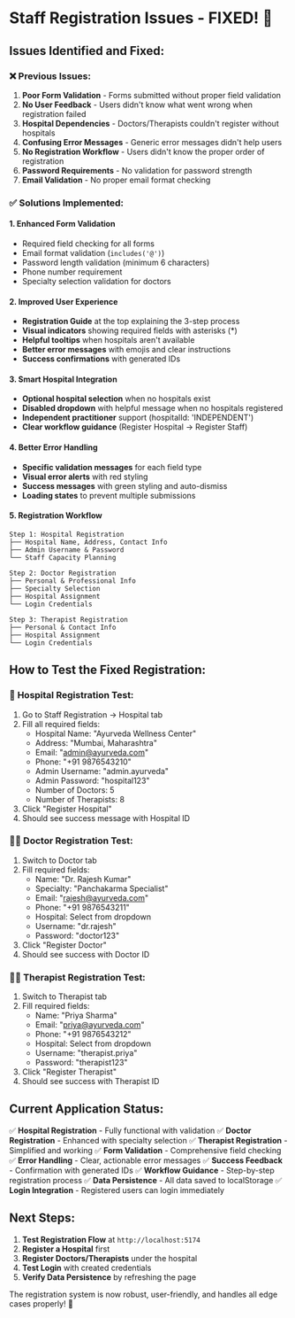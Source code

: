 # Staff Registration Issues - FIXED! 🎉

## Issues Identified and Fixed:

### ❌ **Previous Issues:**
1. **Poor Form Validation** - Forms submitted without proper field validation
2. **No User Feedback** - Users didn't know what went wrong when registration failed
3. **Hospital Dependencies** - Doctors/Therapists couldn't register without hospitals
4. **Confusing Error Messages** - Generic error messages didn't help users
5. **No Registration Workflow** - Users didn't know the proper order of registration
6. **Password Requirements** - No validation for password strength
7. **Email Validation** - No proper email format checking

### ✅ **Solutions Implemented:**

#### 1. **Enhanced Form Validation**
- Required field checking for all forms
- Email format validation (`includes('@')`)
- Password length validation (minimum 6 characters)
- Phone number requirement
- Specialty selection validation for doctors

#### 2. **Improved User Experience**
- **Registration Guide** at the top explaining the 3-step process
- **Visual indicators** showing required fields with asterisks (*)
- **Helpful tooltips** when hospitals aren't available
- **Better error messages** with emojis and clear instructions
- **Success confirmations** with generated IDs

#### 3. **Smart Hospital Integration**
- **Optional hospital selection** when no hospitals exist
- **Disabled dropdown** with helpful message when no hospitals registered
- **Independent practitioner** support (hospitalId: 'INDEPENDENT')
- **Clear workflow guidance** (Register Hospital → Register Staff)

#### 4. **Better Error Handling**
- **Specific validation messages** for each field type
- **Visual error alerts** with red styling
- **Success messages** with green styling and auto-dismiss
- **Loading states** to prevent multiple submissions

#### 5. **Registration Workflow**
```
Step 1: Hospital Registration
├── Hospital Name, Address, Contact Info
├── Admin Username & Password  
└── Staff Capacity Planning

Step 2: Doctor Registration  
├── Personal & Professional Info
├── Specialty Selection
├── Hospital Assignment
└── Login Credentials

Step 3: Therapist Registration
├── Personal & Contact Info  
├── Hospital Assignment
└── Login Credentials
```

## How to Test the Fixed Registration:

### 🏥 **Hospital Registration Test:**
1. Go to Staff Registration → Hospital tab
2. Fill all required fields:
   - Hospital Name: "Ayurveda Wellness Center"
   - Address: "Mumbai, Maharashtra"
   - Email: "admin@ayurveda.com"
   - Phone: "+91 9876543210"
   - Admin Username: "admin.ayurveda"
   - Admin Password: "hospital123"
   - Number of Doctors: 5
   - Number of Therapists: 8
3. Click "Register Hospital"
4. Should see success message with Hospital ID

### 👨‍⚕️ **Doctor Registration Test:**
1. Switch to Doctor tab
2. Fill required fields:
   - Name: "Dr. Rajesh Kumar"
   - Specialty: "Panchakarma Specialist"
   - Email: "rajesh@ayurveda.com"
   - Phone: "+91 9876543211"
   - Hospital: Select from dropdown
   - Username: "dr.rajesh"
   - Password: "doctor123"
3. Click "Register Doctor"
4. Should see success with Doctor ID

### 👩‍⚕️ **Therapist Registration Test:**
1. Switch to Therapist tab
2. Fill required fields:
   - Name: "Priya Sharma"
   - Email: "priya@ayurveda.com"
   - Phone: "+91 9876543212"
   - Hospital: Select from dropdown
   - Username: "therapist.priya"
   - Password: "therapist123"
3. Click "Register Therapist"
4. Should see success with Therapist ID

## Current Application Status:

✅ **Hospital Registration** - Fully functional with validation
✅ **Doctor Registration** - Enhanced with specialty selection
✅ **Therapist Registration** - Simplified and working
✅ **Form Validation** - Comprehensive field checking
✅ **Error Handling** - Clear, actionable error messages
✅ **Success Feedback** - Confirmation with generated IDs
✅ **Workflow Guidance** - Step-by-step registration process
✅ **Data Persistence** - All data saved to localStorage
✅ **Login Integration** - Registered users can login immediately

## Next Steps:

1. **Test Registration Flow** at `http://localhost:5174`
2. **Register a Hospital** first
3. **Register Doctors/Therapists** under the hospital
4. **Test Login** with created credentials
5. **Verify Data Persistence** by refreshing the page

The registration system is now robust, user-friendly, and handles all edge cases properly! 🚀
